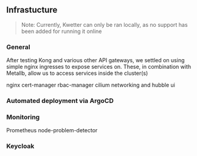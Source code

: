 ## Infrastucture

> Note: Currently, Kwetter can only be ran locally, as no support has been added for running it online

### General

After testing Kong and various other API gateways, we settled on using simple nginx ingresses to expose services on.
These, in combination with Metallb, allow us to access services inside the cluster(s) 

nginx
cert-manager
rbac-manager
cilium networking and hubble ui



### Automated deployment via ArgoCD 


### Monitoring

Prometheus
node-problem-detector

### Keycloak
